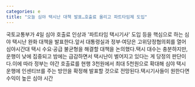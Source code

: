 ```yaml
---
categories: e
title: "오늘 심야 택시난 대책 발표…호출료 올리고 파트타임제 도입"
---
```

국토교통부가 4일 심야 호출료 인상과 &#39;파트타임 택시기사&#39; 도입 등을 핵심으로 하는 심야 택시난 완화 대책을 발표한다.앞서 대통령실과 정부·여당은 고위당정협의회를 열어 심야시간대 택시 수요·공급 불균형을 해결할 대책을 논의했다.택시 대수는 충분하지만, 운행이 낮에 집중되고 밤에는 급감하면서 택시난이 벌어지고 있다는 게 당정의 판단이다.이에 따라 정부는 야간 호출료를 현행 3천원에서 최대 5천원으로 확대해 심야 택시 운행에 인센티브를 주는 방안을 확정해 발표할 것으로 전망된다.택시기사들이 원한다면 수익이 높은 심야 시간